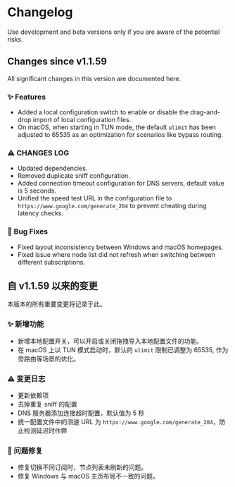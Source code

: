 # Changelog
Use development and beta versions only if you are aware of the potential risks.

## Changes since v1.1.59
All significant changes in this version are documented here.


### ✨ Features
- Added a local configuration switch to enable or disable the drag-and-drop import of local configuration files.
- On macOS, when starting in TUN mode, the default `ulimit` has been adjusted to 65535 as an optimization for scenarios like bypass routing.


### ⚠ CHANGES LOG
- Updated dependencies.
- Removed duplicate sniff configuration.
- Added connection timeout configuration for DNS servers, default value is 5 seconds.
- Unified the speed test URL in the configuration file to `https://www.google.com/generate_204` to prevent cheating during latency checks.

### 🐛 Bug Fixes
- Fixed layout inconsistency between Windows and macOS homepages.
- Fixed issue where node list did not refresh when switching between different subscriptions.


## 自 v1.1.59 以来的变更
本版本的所有重要变更将记录于此。

### ✨ 新增功能
- 新增本地配置开关，可以开启或关闭拖拽导入本地配置文件的功能。
- 在 macOS 上以 TUN 模式启动时，默认的 `ulimit` 限制已调整为 65535, 作为旁路由等场景的优化。


### ⚠ 变更日志
- 更新依赖项
- 去掉重复 sniff 的配置
- DNS 服务器添加连接超时配置，默认值为 5 秒
- 统一配置文件中的测速 URL 为 `https://www.google.com/generate_204`，防止检测延迟时作弊


### 🐛 问题修复
- 修复切换不同订阅时，节点列表未刷新的问题。
- 修复 Windows 与 macOS 主页布局不一致的问题。
